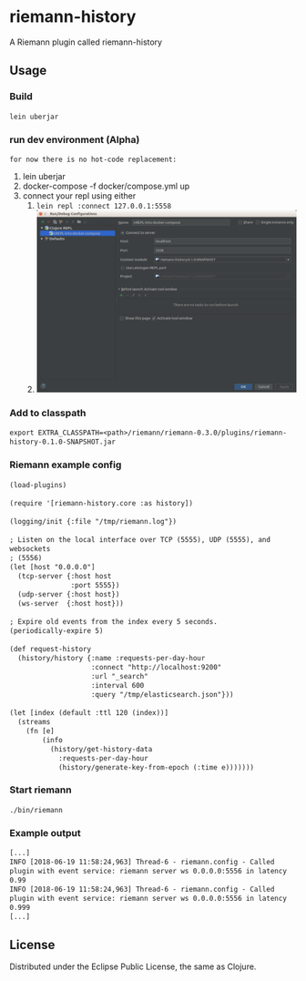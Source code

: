 # riemann-history

A Riemann plugin called riemann-history

## Usage

### Build

```
lein uberjar
```

### run dev environment (Alpha)

``` 
for now there is no hot-code replacement: 
```

1) lein uberjar
1) docker-compose -f docker/compose.yml up
1) connect your repl using either 
    1) ```lein repl :connect 127.0.0.1:5558```
    1) ![My image](doc/intellij-remote-repl-config.png "A title")

### Add to classpath

```
export EXTRA_CLASSPATH=<path>/riemann/riemann-0.3.0/plugins/riemann-history-0.1.0-SNAPSHOT.jar
```

### Riemann example config

```
(load-plugins)

(require '[riemann-history.core :as history])

(logging/init {:file "/tmp/riemann.log"})

; Listen on the local interface over TCP (5555), UDP (5555), and websockets
; (5556)
(let [host "0.0.0.0"]
  (tcp-server {:host host
               :port 5555})
  (udp-server {:host host})
  (ws-server  {:host host}))

; Expire old events from the index every 5 seconds.
(periodically-expire 5)

(def request-history
  (history/history {:name :requests-per-day-hour
                    :connect "http://localhost:9200" 
                    :url "_search"
                    :interval 600
                    :query "/tmp/elasticsearch.json"}))

(let [index (default :ttl 120 (index))]
  (streams
    (fn [e] 
        (info 
          (history/get-history-data
            :requests-per-day-hour
            (history/generate-key-from-epoch (:time e)))))))
```

### Start riemann

```
./bin/riemann
```

### Example output

```
[...]
INFO [2018-06-19 11:58:24,963] Thread-6 - riemann.config - Called plugin with event service: riemann server ws 0.0.0.0:5556 in latency 0.99
INFO [2018-06-19 11:58:24,963] Thread-6 - riemann.config - Called plugin with event service: riemann server ws 0.0.0.0:5556 in latency 0.999
[...]
```

## License

Distributed under the Eclipse Public License, the same as Clojure.
